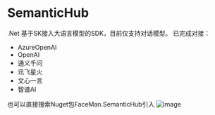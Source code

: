 # SemanticHub
.Net 基于SK接入大语言模型的SDK，目前仅支持对话模型。
已完成对接：
- AzureOpenAI
- OpenAI
- 通义千问
- 讯飞星火
- 文心一言
- 智谱AI
  
也可以直接搜索Nuget包FaceMan.SemanticHub引入
![image](https://github.com/faceman0814/SemanticHub/assets/74786133/c27744bb-cd4a-4ec2-9c75-9420d12c4c14)


